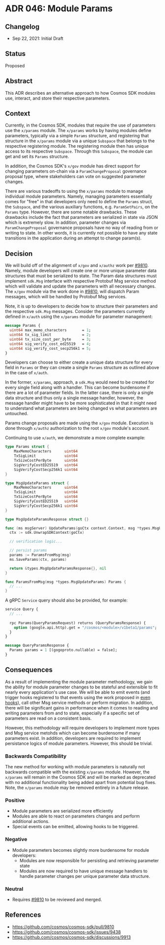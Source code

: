 # ADR 046: Module Params

## Changelog

* Sep 22, 2021: Initial Draft

## Status

Proposed

## Abstract

This ADR describes an alternative approach to how Cosmos SDK modules use, interact,
and store their respective parameters.

## Context

Currently, in the Cosmos SDK, modules that require the use of parameters use the
`x/params` module. The `x/params` works by having modules define parameters,
typically via a simple `Params` structure, and registering that structure in
the `x/params` module via a unique `Subspace` that belongs to the respective
registering module. The registering module then has unique access to its respective
`Subspace`. Through this `Subspace`, the module can get and set its `Params`
structure.

In addition, the Cosmos SDK's `x/gov` module has direct support for changing
parameters on-chain via a `ParamChangeProposal` governance proposal type, where
stakeholders can vote on suggested parameter changes.

There are various tradeoffs to using the `x/params` module to manage individual
module parameters. Namely, managing parameters essentially comes for "free" in
that developers only need to define the `Params` struct, the `Subspace`, and the
various auxiliary functions, e.g. `ParamSetPairs`, on the `Params` type. However,
there are some notable drawbacks. These drawbacks include the fact that parameters
are serialized in state via JSON which is extremely slow. In addition, parameter
changes via `ParamChangeProposal` governance proposals have no way of reading from
or writing to state. In other words, it is currently not possible to have any
state transitions in the application during an attempt to change param(s).

## Decision

We will build off of the alignment of `x/gov` and `x/authz` work per
[#9810](https://github.com/cosmos/cosmos-sdk/pull/9810). Namely, module developers
will create one or more unique parameter data structures that must be serialized
to state. The Param data structures must implement `sdk.Msg` interface with respective
Protobuf Msg service method which will validate and update the parameters with all
necessary changes. The `x/gov` module via the work done in
[#9810](https://github.com/cosmos/cosmos-sdk/pull/9810), will dispatch Param
messages, which will be handled by Protobuf Msg services.

Note, it is up to developers to decide how to structure their parameters and
the respective `sdk.Msg` messages. Consider the parameters currently defined in
`x/auth` using the `x/params` module for parameter management:

```protobuf
message Params {
  uint64 max_memo_characters       = 1;
  uint64 tx_sig_limit              = 2;
  uint64 tx_size_cost_per_byte     = 3;
  uint64 sig_verify_cost_ed25519   = 4;
  uint64 sig_verify_cost_secp256k1 = 5;
}
```

Developers can choose to either create a unique data structure for every field in
`Params` or they can create a single `Params` structure as outlined above in the
case of `x/auth`.

In the former, `x/params`, approach, a `sdk.Msg` would need to be created for every single
field along with a handler. This can become burdensome if there are a lot of
parameter fields. In the latter case, there is only a single data structure and
thus only a single message handler, however, the message handler might have to be
more sophisticated in that it might need to understand what parameters are being
changed vs what parameters are untouched.

Params change proposals are made using the `x/gov` module. Execution is done through
`x/authz` authorization to the root `x/gov` module's account.

Continuing to use `x/auth`, we demonstrate a more complete example:

```go
type Params struct {
	MaxMemoCharacters      uint64
	TxSigLimit             uint64
	TxSizeCostPerByte      uint64
	SigVerifyCostED25519   uint64
	SigVerifyCostSecp256k1 uint64
}

type MsgUpdateParams struct {
	MaxMemoCharacters      uint64
	TxSigLimit             uint64
	TxSizeCostPerByte      uint64
	SigVerifyCostED25519   uint64
	SigVerifyCostSecp256k1 uint64
}

type MsgUpdateParamsResponse struct {}

func (ms msgServer) UpdateParams(goCtx context.Context, msg *types.MsgUpdateParams) (*types.MsgUpdateParamsResponse, error) {
  ctx := sdk.UnwrapSDKContext(goCtx)

  // verification logic...

  // persist params
  params := ParamsFromMsg(msg)
  ms.SaveParams(ctx, params)

  return &types.MsgUpdateParamsResponse{}, nil
}

func ParamsFromMsg(msg *types.MsgUpdateParams) Params {
  // ...
}
```

A gRPC `Service` query should also be provided, for example:

```protobuf
service Query {
  // ...
  
  rpc Params(QueryParamsRequest) returns (QueryParamsResponse) {
    option (google.api.http).get = "/cosmos/<module>/v1beta1/params";
  }
}

message QueryParamsResponse {
  Params params = 1 [(gogoproto.nullable) = false];
}
```

## Consequences

As a result of implementing the module parameter methodology, we gain the ability
for module parameter changes to be stateful and extensible to fit nearly every
application's use case. We will be able to emit events (and trigger hooks registered
to that events using the work proposed in [even hooks](https://github.com/cosmos/cosmos-sdk/discussions/9656)),
call other Msg service methods or perform migration.
In addition, there will be significant gains in performance when it comes to reading
and writing parameters from and to state, especially if a specific set of parameters
are read on a consistent basis.

However, this methodology will require developers to implement more types and
Msg service metohds which can become burdensome if many parameters exist. In addition,
developers are required to implement persistance logics of module parameters.
However, this should be trivial.

### Backwards Compatibility

The new method for working with module parameters is naturally not backwards
compatible with the existing `x/params` module. However, the `x/params` will
remain in the Cosmos SDK and will be marked as deprecated with no additional
functionality being added apart from potential bug fixes. Note, the `x/params`
module may be removed entirely in a future release.

### Positive

* Module parameters are serialized more efficiently
* Modules are able to react on parameters changes and perform additional actions.
* Special events can be emitted, allowing hooks to be triggered.

### Negative

* Module parameters becomes slightly more burdensome for module developers:
    * Modules are now responsible for persisting and retrieving parameter state
    * Modules are now required to have unique message handlers to handle parameter
      changes per unique parameter data structure.

### Neutral

* Requires [#9810](https://github.com/cosmos/cosmos-sdk/pull/9810) to be reviewed
  and merged.

<!-- ## Further Discussions

While an ADR is in the DRAFT or PROPOSED stage, this section should contain a summary of issues to be solved in future iterations (usually referencing comments from a pull-request discussion).
Later, this section can optionally list ideas or improvements the author or reviewers found during the analysis of this ADR. -->

## References

* <https://github.com/cosmos/cosmos-sdk/pull/9810>
* <https://github.com/cosmos/cosmos-sdk/issues/9438>
* <https://github.com/cosmos/cosmos-sdk/discussions/9913>
